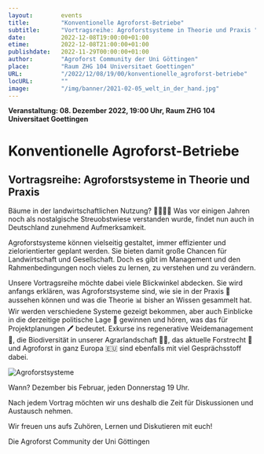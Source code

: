 ```yaml
---
layout:        events
title:         "Konventionelle Agroforst-Betriebe"
subtitle:      "Vortragsreihe: Agroforstsysteme in Theorie und Praxis "
date:          2022-12-08T19:00:00+01:00
etime:         2022-12-08T21:00:00+01:00
publishdate:   2022-11-29T00:00:00+01:00
author:        "Agroforst Community der Uni Göttingen"
place:         "Raum ZHG 104 Universitaet Goettingen"
URL:           "/2022/12/08/19/00/konventionelle_agroforst-betriebe"
locURL:        ""
image:         "/img/banner/2021-02-05_welt_in_der_hand.jpg"
---
```


**Veranstaltung: 08. Dezember 2022, 19:00 Uhr, Raum ZHG 104 Universitaet Goettingen**

Konventionelle Agroforst-Betriebe
===========

Vortragsreihe: Agroforstsysteme in Theorie und Praxis 
-----------


Bäume in der landwirtschaftlichen Nutzung? 🌳🌾🌾🌳 Was vor einigen Jahren
noch als nostalgische Streuobstwiese verstanden wurde, findet nun auch
in Deutschland zunehmend Aufmerksamkeit.

Agroforstsysteme können vielseitig gestaltet, immer effizienter und
zielorientierter geplant werden. Sie bieten damit große Chancen für
Landwirtschaft und Gesellschaft. Doch es gibt im Management und den
Rahmenbedingungen noch vieles zu lernen, zu verstehen und zu verändern.

Unsere Vortragsreihe möchte dabei viele Blickwinkel abdecken. Sie wird
anfangs erklären, was Agroforstsysteme sind, wie sie in der Praxis 🚜
aussehen können und was die Theorie 📊 bisher an Wissen gesammelt hat.
Wir werden verschiedene Systeme gezeigt bekommen, aber auch Einblicke in
die derzeitige politische Lage 📑 gewinnen und hören, was das für
Projektplanungen 🖊 bedeutet. Exkurse ins regenerative Weidemanagement 🐂,
die Biodiversität in unserer Agrarlandschaft 🌿🦗, das aktuelle Forstrecht
🌲 und Agroforst in ganz Europa 🇪🇺 sind ebenfalls mit viel Gesprächsstoff
dabei.

![Agroforstsysteme](/img/event/2022-12-01-Vortragsreihe_Agroforstsysteme.jpg)

Wann? Dezember bis Februar, jeden Donnerstag 19 Uhr.

Nach jedem Vortrag möchten wir uns deshalb die Zeit für Diskussionen und
Austausch nehmen.

Wir freuen uns aufs Zuhören, Lernen und Diskutieren mit euch!

Die Agroforst Community der Uni Göttingen
